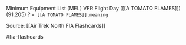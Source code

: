Minimum Equipment List (MEL) VFR Flight Day ([[A TOMATO FLAMES]]) (91.205)
?
`= [[A TOMATO FLAMES]].meaning`

Source: [[Air Trek North FIA Flashcards]]

#fia-flashcards
